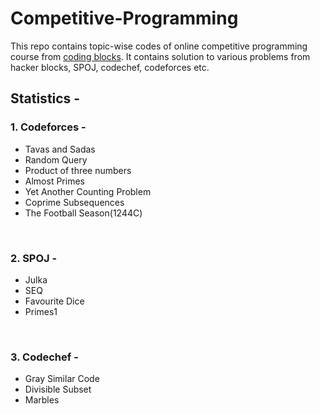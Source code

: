 # Competitive-Programming
This repo contains topic-wise codes of online competitive programming course from [coding blocks](https://online.codingblocks.com/courses/competitive-programming-course-online#runs).
It contains solution to various problems from hacker blocks, SPOJ, codechef, codeforces etc.

## Statistics - 
 ### 1. Codeforces -  
- Tavas and Sadas
- Random Query
- Product of three numbers
- Almost Primes
- Yet Another Counting Problem
- Coprime Subsequences
- The Football Season(1244C)

<br />

 ### 2. SPOJ -  
 - Julka
 - SEQ
 - Favourite Dice
 - Primes1

<br />

### 3. Codechef -  
- Gray Similar Code
- Divisible Subset
- Marbles
